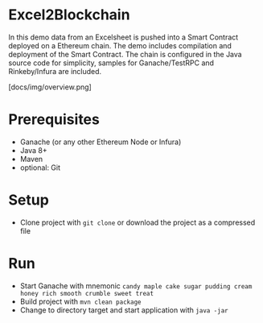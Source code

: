 # Excel2Blockchain

In this demo data from an Excelsheet is pushed into a Smart Contract deployed on a Ethereum chain. The demo includes compilation and deployment of the Smart Contract. The chain is configured in the Java source code for simplicity, samples for Ganache/TestRPC and Rinkeby/Infura are included.

[docs/img/overview.png]

# Prerequisites

* Ganache (or any other Ethereum Node or Infura)
* Java 8+
* Maven
* optional: Git

# Setup

* Clone project with `git clone` or download the project as a compressed file

# Run

* Start Ganache with mnemonic `candy maple cake sugar pudding cream honey rich smooth crumble sweet treat`
* Build project with `mvn clean package`
* Change to directory target and start application with `java -jar `
